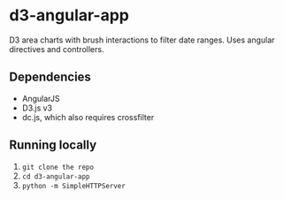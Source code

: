 # d3-angular-app
D3 area charts with brush interactions to filter date ranges. Uses angular directives and controllers.

## Dependencies
- AngularJS
- D3.js v3
- dc.js, which also requires crossfilter

## Running locally
1. `git clone the repo`
2. `cd d3-angular-app`
3. `python -m SimpleHTTPServer`
